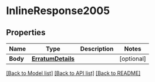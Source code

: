 # InlineResponse2005

## Properties

Name | Type | Description | Notes
------------ | ------------- | ------------- | -------------
**Body** | [**ErratumDetails**](ErratumDetails.md) |  | [optional] 

[[Back to Model list]](../README.md#documentation-for-models) [[Back to API list]](../README.md#documentation-for-api-endpoints) [[Back to README]](../README.md)


